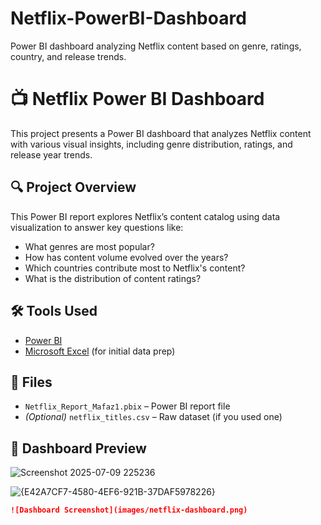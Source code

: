 # Netflix-PowerBI-Dashboard
Power BI dashboard analyzing Netflix content based on genre, ratings, country, and release trends.
# 📺 Netflix Power BI Dashboard

This project presents a Power BI dashboard that analyzes Netflix content with various visual insights, including genre distribution, ratings, and release year trends.

## 🔍 Project Overview

This Power BI report explores Netflix’s content catalog using data visualization to answer key questions like:
- What genres are most popular?
- How has content volume evolved over the years?
- Which countries contribute most to Netflix's content?
- What is the distribution of content ratings?

## 🛠 Tools Used
- [Power BI](w)
- [Microsoft Excel](w) (for initial data prep)

## 📁 Files
- `Netflix_Report_Mafaz1.pbix` – Power BI report file
- *(Optional)* `netflix_titles.csv` – Raw dataset (if you used one)

## 📸 Dashboard Preview
![Screenshot 2025-07-09 225236](https://github.com/user-attachments/assets/2dac5726-5533-4115-a10b-69e77bed8aac)

![{E42A7CF7-4580-4EF6-921B-37DAF5978226}](https://github.com/user-attachments/assets/1abd22e9-2c5f-4eb0-9c14-44fc9544b71f)




```markdown
![Dashboard Screenshot](images/netflix-dashboard.png)

